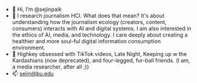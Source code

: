 - 👋 Hi, I’m @sejinpaik
- 👀 I research journalism HCI. What does that mean? It's about understanding how the journalism ecology (creators, content, consumers) interacts with AI and digital systems. I am also interested in the ethics of AI, media, and technology. I care deeply about creating a healthier and more soul-ful digital information consumption environment.
- 🌱 Highkey obsessed with TikTok videos, Late Night, Keeping up w the Kardashians (now deprecated), and four-legged, fur-ball friends. (I am, a media researcher, after all ;))
- 📫 sejin@bu.edu

<!---
sejinpaik/sejinpaik is a ✨ special ✨ repository because its `README.md` (this file) appears on your GitHub profile.
You can click the Preview link to take a look at your changes.
--->
